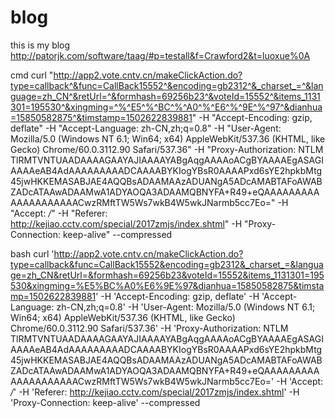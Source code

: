# blog
this is my blog
http://patorjk.com/software/taag/#p=testall&f=Crawford2&t=luoxue%0A



cmd
curl "http://app2.vote.cntv.cn/makeClickAction.do?type=callback^&func=CallBack15552^&encoding=gb2312^&_charset_=^&language=zh_CN^&retUrl=^&formhash=69256b23^&voteId=15552^&items_1131301=195530^&xingming=^%^E5^%^BC^%^A0^%^E6^%^9E^%^97^&dianhua=15850582875^&timstamp=1502622839881" -H "Accept-Encoding: gzip, deflate" -H "Accept-Language: zh-CN,zh;q=0.8" -H "User-Agent: Mozilla/5.0 (Windows NT 6.1; Win64; x64) AppleWebKit/537.36 (KHTML, like Gecko) Chrome/60.0.3112.90 Safari/537.36" -H "Proxy-Authorization: NTLM TlRMTVNTUAADAAAAGAAYAJIAAAAYABgAqgAAAAoACgBYAAAAEgASAGIAAAAeAB4AdAAAAAAAAADCAAAABYKIogYBsR0AAAAPxd6sYE2hpkbMtg45jwHKKEMASABJAE4AQQBsADAAMAAzADUANgA5ADcAMABTAFoAWABZADcATAAwADAAMwA1ADYAOQA3ADAAMQBNYFA+R49+eQAAAAAAAAAAAAAAAAAAAACwzRMftTW5Ws7wkB4W5wkJNarmb5cc7Eo=" -H "Accept: */*" -H "Referer: http://kejiao.cctv.com/special/2017zmjs/index.shtml" -H "Proxy-Connection: keep-alive" --compressed


bash
curl 'http://app2.vote.cntv.cn/makeClickAction.do?type=callback&func=CallBack15552&encoding=gb2312&_charset_=&language=zh_CN&retUrl=&formhash=69256b23&voteId=15552&items_1131301=195530&xingming=%E5%BC%A0%E6%9E%97&dianhua=15850582875&timstamp=1502622839881' -H 'Accept-Encoding: gzip, deflate' -H 'Accept-Language: zh-CN,zh;q=0.8' -H 'User-Agent: Mozilla/5.0 (Windows NT 6.1; Win64; x64) AppleWebKit/537.36 (KHTML, like Gecko) Chrome/60.0.3112.90 Safari/537.36' -H 'Proxy-Authorization: NTLM TlRMTVNTUAADAAAAGAAYAJIAAAAYABgAqgAAAAoACgBYAAAAEgASAGIAAAAeAB4AdAAAAAAAAADCAAAABYKIogYBsR0AAAAPxd6sYE2hpkbMtg45jwHKKEMASABJAE4AQQBsADAAMAAzADUANgA5ADcAMABTAFoAWABZADcATAAwADAAMwA1ADYAOQA3ADAAMQBNYFA+R49+eQAAAAAAAAAAAAAAAAAAAACwzRMftTW5Ws7wkB4W5wkJNarmb5cc7Eo=' -H 'Accept: */*' -H 'Referer: http://kejiao.cctv.com/special/2017zmjs/index.shtml' -H 'Proxy-Connection: keep-alive' --compressed
